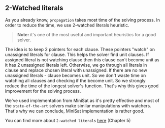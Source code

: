 ## 2-Watched literals

As you already know, `propagation` takes most time of the solving process.
In order to reduce the time, we use 2-watched literals heuristic.
> **Note:** it's one of the most useful and important heuristics for a good solver.

The idea is to keep 2 pointers for each clause. These pointers "watch"
on unassigned literals for clause. This helps the solver find unit clauses.
If assigned literal is not watching clause then this clause can't become
unit as it has 2 unassigned literals left. Otherwise, we go through all literals
in clause and replace chosen literal with unassigned. If there are no new
unassigned literals - clause becomes unit. So we don't waste time on
watching all clauses and checking if the become unit. So we strongly 
reduce the time of the longest solver's function. That's why this
gives good improvement for the solving process.

We've used implementation from MiniSat as it's pretty effective and most
of the `state-of-the-art` solvers make similar manipulations with watchers.
That's why we can conclude, MiniSat implementation is rather good.

You can find more about `2-watched literals` [here](http://fmv.jku.at/fleury/papers/Fleury-thesis.pdf) (Chapter 5)

